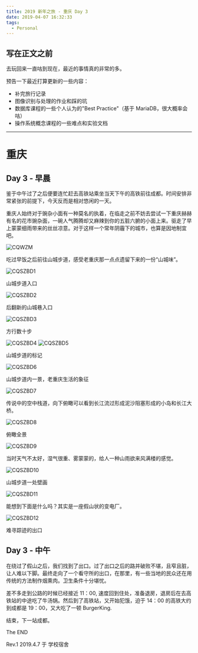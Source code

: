 ```yaml
---
title: 2019 新年之旅 - 重庆 Day 3
date: 2019-04-07 16:32:33
tags:
  - Personal
---
```


## 写在正文之前

去玩回来一直咕到现在，最近的事情真的非常的多。

预告一下最近打算更新的一些内容：

- 补完旅行记录
- 图像识别与处理的作业和踩的坑
- 数据库课程的一些个人认为的"Best Practice"（基于 MariaDB，很大概率会咕）
- 操作系统概念课程的一些难点和实验文档

---------------------------------------------

# 重庆

## Day 3 - 早晨

鉴于中午过了之后便要连忙赶去高铁站乘坐当天下午的高铁前往成都。时间安排非常紧张的前提下，今天反而是相对悠闲的一天。

重庆人始终对于豌杂小面有一种莫名的执着，在临走之前不妨去尝试一下重庆赫赫有名的花市豌杂面，一碗人气腾腾却又麻辣到你的五脏六腑的小面上来。驱走了早上蒙蒙细雨带来的丝丝凉意。对于这样一个常年阴霾下的城市，也算是因地制宜吧。

![CQWZM](https://alicdn.kmahyyg.xyz/asset_files/cqcd2019/cq-day3/2019cq-d3-1.jpg)

吃过早饭之后前往山城步道，感受老重庆那一点点遗留下来的一份“山城味”。

![CQSZBD1](https://alicdn.kmahyyg.xyz/asset_files/cqcd2019/cq-day3/2019cq-d3-2.jpg)

山城步道入口

![CQSZBD2](https://alicdn.kmahyyg.xyz/asset_files/cqcd2019/cq-day3/2019cq-d3-3.jpg)

后翻新的山城巷入口

![CQSZBD3](https://alicdn.kmahyyg.xyz/asset_files/cqcd2019/cq-day3/2019cq-d3-4.jpg)

方行数十步

![CQSZBD4](https://alicdn.kmahyyg.xyz/asset_files/cqcd2019/cq-day3/2019cq-d3-5.jpg)
![CQSZBD5](https://alicdn.kmahyyg.xyz/asset_files/cqcd2019/cq-day3/2019cq-d3-6.jpg)

山城步道的标记

![CQSZBD6](https://alicdn.kmahyyg.xyz/asset_files/cqcd2019/cq-day3/2019cq-d3-7.jpg)

山城步道内一景，老重庆生活的象征

![CQSZBD7](https://alicdn.kmahyyg.xyz/asset_files/cqcd2019/cq-day3/2019cq-d3-8.jpg)

传说中的空中栈道，向下俯瞰可以看到长江流过形成泥沙阻塞形成的小岛和长江大桥。

![CQSZBD8](https://alicdn.kmahyyg.xyz/asset_files/cqcd2019/cq-day3/2019cq-d3-13.jpg)

俯瞰全景

![CQSZBD9](https://alicdn.kmahyyg.xyz/asset_files/cqcd2019/cq-day3/2019cq-d3-9.jpg)

当时天气不太好，湿气很重、雾蒙蒙的，给人一种山雨欲来风满楼的感觉。

![CQSZBD10](https://alicdn.kmahyyg.xyz/asset_files/cqcd2019/cq-day3/2019cq-d3-10.jpg)

山城步道一处壁画

![CQSZBD11](https://alicdn.kmahyyg.xyz/asset_files/cqcd2019/cq-day3/2019cq-d3-11.jpg)

能想到下面是什么吗？其实是一座假山状的变电厂。

![CQSZBD12](https://alicdn.kmahyyg.xyz/asset_files/cqcd2019/cq-day3/2019cq-d3-12.jpg)

难寻踪迹的出口

## Day 3 - 中午

在绕过了假山之后，我们找到了出口。过了出口之后的路并破败不堪，且窄且脏，让人难以下脚。最终走向了一个看守所的出口，在那里，有一些当地的民众还在用传统的方法制作烟熏肉。卫生条件十分堪忧。

差不多走到公路的时候已经接近 11：00, 速度回到住处，准备退房，退房后在去高铁站的中途吃了牛汤锅。然后到了高铁站，又开始犯饿，迫于 14：00 的高铁大约到成都是 19：00，又大吃了一顿 BurgerKing.

结束，下一站成都。

The END

Rev.1 2019.4.7 于 学校宿舍
